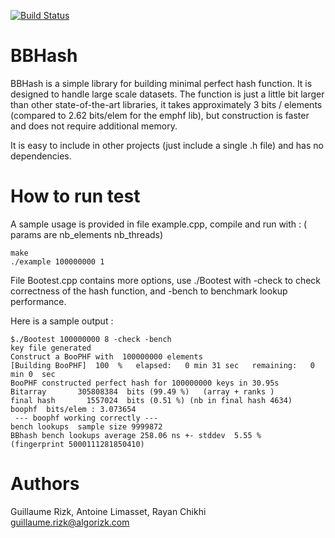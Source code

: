 [![Build Status](https://travis-ci.org/rizkg/BBHash.svg?branch=master)](https://travis-ci.org/rizkg/BBHash)

# BBHash
BBHash is a simple library for building minimal perfect hash function.
It is designed to handle large scale datasets. The function is just a little bit larger than other state-of-the-art libraries, it takes approximately 3 bits / elements (compared to 2.62 bits/elem for the emphf lib), but construction is faster and does not require additional memory. 

It is easy to include in other projects (just include a single .h file) and has no dependencies.


# How to run test

A sample usage is provided in file example.cpp, compile and run with : ( params are nb_elements nb_threads)

    make
    ./example 100000000 1
    

File Bootest.cpp contains more options, use ./Bootest with  -check to check correctness of the hash function, and -bench to benchmark lookup performance.
    
Here is a sample output :
    
    $./Bootest 100000000 8 -check -bench
    key file generated 
    Construct a BooPHF with  100000000 elements  
    [Building BooPHF]  100  %   elapsed:   0 min 31 sec   remaining:   0 min 0  sec
    BooPHF constructed perfect hash for 100000000 keys in 30.95s
    Bitarray       305808384  bits (99.49 %)   (array + ranks )
    final hash       1557024  bits (0.51 %) (nb in final hash 4634)
    boophf  bits/elem : 3.073654
     --- boophf working correctly --- 
    bench lookups  sample size 9999872 
    BBhash bench lookups average 258.06 ns +- stddev  5.55 %   (fingerprint 5000111281850410) 




# Authors
Guillaume Rizk, Antoine Limasset, Rayan Chikhi
guillaume.rizk@algorizk.com
